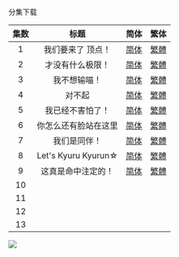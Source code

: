 分集下载

| 集数 |         标题         |                             简体                             |                             繁体                             |
| :--: | :------------------: | :----------------------------------------------------------: | :----------------------------------------------------------: |
|  1   |  我们要来了  顶点！  | [简体](https://raw.githubusercontent.com/tastysugar/SweetSub-source/master/WIXOSS/%5BSweetSub%5D%20WIXOSS%20DIVA(A)LIVE%20-%2001.chs.ass) | [繁體](https://raw.githubusercontent.com/tastysugar/SweetSub-source/master/WIXOSS/%5BSweetSub%5D%20WIXOSS%20DIVA(A)LIVE%20-%2001.cht.ass) |
|  2   |   才没有什么极限！   | [简体](https://raw.githubusercontent.com/tastysugar/SweetSub-source/master/WIXOSS/%5BSweetSub%5D%20WIXOSS%20DIVA(A)LIVE%20-%2002.chs.ass) | [繁體](https://raw.githubusercontent.com/tastysugar/SweetSub-source/master/WIXOSS/%5BSweetSub%5D%20WIXOSS%20DIVA(A)LIVE%20-%2002.cht.ass) |
|  3   |     我不想输喵！     | [简体](https://raw.githubusercontent.com/tastysugar/SweetSub-source/master/WIXOSS/%5BSweetSub%5D%20WIXOSS%20DIVA(A)LIVE%20-%2003.chs.ass) | [繁體](https://raw.githubusercontent.com/tastysugar/SweetSub-source/master/WIXOSS/%5BSweetSub%5D%20WIXOSS%20DIVA(A)LIVE%20-%2003.cht.ass) |
|  4   |        对不起        | [简体](https://raw.githubusercontent.com/tastysugar/SweetSub-source/master/WIXOSS/%5BSweetSub%5D%20WIXOSS%20DIVA(A)LIVE%20-%2004.chs.ass) | [繁體](https://raw.githubusercontent.com/tastysugar/SweetSub-source/master/WIXOSS/%5BSweetSub%5D%20WIXOSS%20DIVA(A)LIVE%20-%2004.cht.ass) |
|  5   |   我已经不害怕了！   | [简体](https://raw.githubusercontent.com/tastysugar/SweetSub-source/master/WIXOSS/%5BSweetSub%5D%20WIXOSS%20DIVA(A)LIVE%20-%2005.chs.ass) | [繁體](https://raw.githubusercontent.com/tastysugar/SweetSub-source/master/WIXOSS/%5BSweetSub%5D%20WIXOSS%20DIVA(A)LIVE%20-%2005.cht.ass) |
|  6   | 你怎么还有脸站在这里 | [简体](https://raw.githubusercontent.com/tastysugar/SweetSub-source/master/WIXOSS/%5BSweetSub%5D%20WIXOSS%20DIVA(A)LIVE%20-%2006.chs.ass) | [繁體](https://raw.githubusercontent.com/tastysugar/SweetSub-source/master/WIXOSS/%5BSweetSub%5D%20WIXOSS%20DIVA(A)LIVE%20-%2006.cht.ass) |
|  7   |     我们是同伴！     | [简体](https://raw.githubusercontent.com/tastysugar/SweetSub-source/master/WIXOSS/%5BSweetSub%5D%20WIXOSS%20DIVA(A)LIVE%20-%2007.chs.ass) | [繁體](https://raw.githubusercontent.com/tastysugar/SweetSub-source/master/WIXOSS/%5BSweetSub%5D%20WIXOSS%20DIVA(A)LIVE%20-%2007.cht.ass) |
|  8   | Let's Kyuru Kyurun☆  | [简体](https://raw.githubusercontent.com/tastysugar/SweetSub-source/master/WIXOSS/%5BSweetSub%5D%20WIXOSS%20DIVA(A)LIVE%20-%2008.chs.ass) | [繁體](https://raw.githubusercontent.com/tastysugar/SweetSub-source/master/WIXOSS/%5BSweetSub%5D%20WIXOSS%20DIVA(A)LIVE%20-%2008.cht.ass) |
|  9   |  这真是命中注定的！  | [简体](https://raw.githubusercontent.com/tastysugar/SweetSub-source/master/WIXOSS/%5BSweetSub%5D%20WIXOSS%20DIVA(A)LIVE%20-%2009.chs.ass) | [繁體](https://raw.githubusercontent.com/tastysugar/SweetSub-source/master/WIXOSS/%5BSweetSub%5D%20WIXOSS%20DIVA(A)LIVE%20-%2009.cht.ass) |
|  10  |                      |                                                              |                                                              |
|  11  |                      |                                                              |                                                              |
|  12  |                      |                                                              |                                                              |
|  13  |                      |                                                              |                                                              |



![](https://i.loli.net/2021/01/17/YH95qAPcVr3Noe7.jpg)